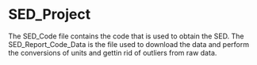 # SED_Project

The SED_Code file contains the code that is used to obtain the SED.
The SED_Report_Code_Data is the file used to download the data and perform the conversions of units and gettin rid of outliers from raw data.
